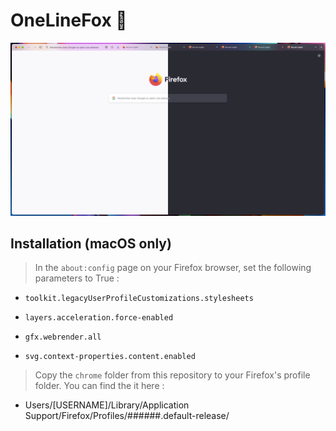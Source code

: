 # OneLineFox :rocket:

![](https://github.com/0xMisagi/OneLineFox/blob/main/screenshots/screenshot.png?raw=true)


## Installation (macOS only)

> In the `about:config` page on your Firefox browser, set the following parameters to True :

 - `toolkit.legacyUserProfileCustomizations.stylesheets`
 
 - `layers.acceleration.force-enabled`

 - `gfx.webrender.all`

 - `svg.context-properties.content.enabled`

> Copy the `chrome` folder from this repository to your Firefox's profile folder. You can find the it here :

 - Users/[USERNAME]/Library/Application Support/Firefox/Profiles/######.default-release/

